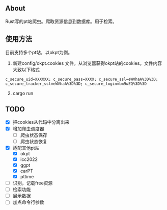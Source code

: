 ## About
Rust写的pt站爬虫。爬取资源信息到数据库。用于检索。

## 使用方法
目前支持多个pt站，以okpt为例。
1. 新建config/okpt.cookies 文件，从浏览器获得okpt站的cookies。文件内容大致以下格式
```
c_secure_uid=XXXXXX; c_secure_pass=XXXX; c_secure_ssl=eWVhaA%3D%3D; c_secure_tracker_ssl=eWVhaA%3D%3D; c_secure_login=bm9wZQ%3D%3D

```

2. cargo run

## TODO
- [x] 把cookies从代码中分离出来
- [x] 增加爬虫调度器
    + [ ] 爬虫状态保存
    + [ ] 爬虫状态恢复
- [x] 适配其他pt站
    + [x] okpt
    + [x] icc2022    
    + [x] ggpt
    + [x] carPT
    + [x] pttime
- [ ] 识别，记载free资源
- [ ] 检索功能
- [ ] 展示数据
- [ ] 加点命令行参数
